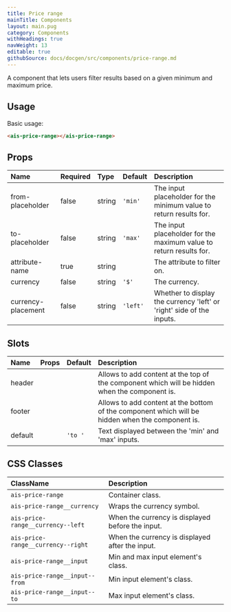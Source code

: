 ```yaml
---
title: Price range
mainTitle: Components
layout: main.pug
category: Components
withHeadings: true
navWeight: 13
editable: true
githubSource: docs/docgen/src/components/price-range.md
---
```


A component that lets users filter results based on a given minimum and maximum price.

## Usage

Basic usage:

```html
<ais-price-range></ais-price-range>
```

## Props

| Name               | Required | Type   | Default  | Description                                                           |
|:-------------------|:---------|:-------|:---------|:----------------------------------------------------------------------|
| from-placeholder   | false    | string | `'min'`  | The input placeholder for the minimum value to return results for.    |
| to-placeholder     | false    | string | `'max'`  | The input placeholder for the maximum value to return results for.    |
| attribute-name     | true     | string |          | The attribute to filter on.                                           |
| currency           | false    | string | `'$'`    | The currency.                                                         |
| currency-placement | false    | string | `'left'` | Whether to display the currency 'left' or 'right' side of the inputs. |

## Slots

| Name    | Props | Default | Description                                                                                      |
|:--------|:------|:--------|:-------------------------------------------------------------------------------------------------|
| header  |       |         | Allows to add content at the top of the component which will be hidden when the component is.    |
| footer  |       |         | Allows to add content at the bottom of the component which will be hidden when the component is. |
| default |       | `'to '` | Text displayed between the 'min' and 'max' inputs.                                               |

## CSS Classes

| ClassName                          | Description                                      |
|:-----------------------------------|:-------------------------------------------------|
| `ais-price-range`                  | Container class.                                 |
| `ais-price-range__currency`        | Wraps the currency symbol.                       |
| `ais-price-range__currency--left`  | When the currency is displayed before the input. |
| `ais-price-range__currency--right` | When the currency is displayed after the input.  |
| `ais-price-range__input`           | Min and max input element's class.               |
| `ais-price-range__input--from`     | Min input element's class.                       |
| `ais-price-range__input--to`       | Max input element's class.                       |
